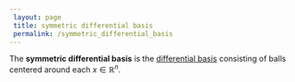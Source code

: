 ```yaml
---
 layout: page
 title: symmetric differential basis
 permalink: /symmetric_differential_basis
---
```

The **symmetric differential basis** is the [differential basis](https://defsmath.github.io/DefsMath/differential_basis) consisting of balls centered around each $x \in \mathbb R^n$. 

